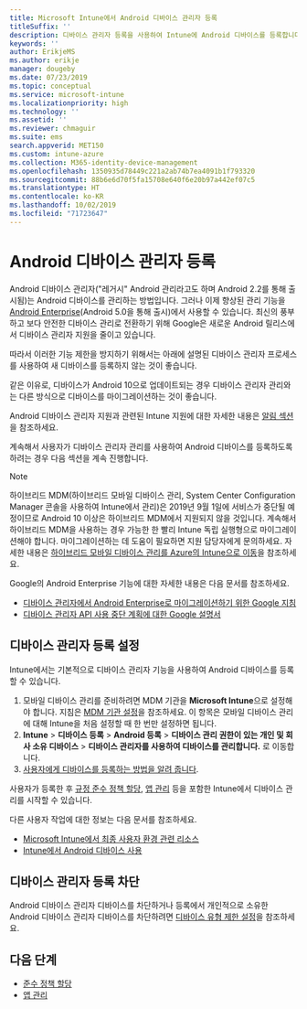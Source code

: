 ```yaml
---
title: Microsoft Intune에서 Android 디바이스 관리자 등록
titleSuffix: ''
description: 디바이스 관리자 등록을 사용하여 Intune에 Android 디바이스를 등록합니다.
keywords: ''
author: ErikjeMS
ms.author: erikje
manager: dougeby
ms.date: 07/23/2019
ms.topic: conceptual
ms.service: microsoft-intune
ms.localizationpriority: high
ms.technology: ''
ms.assetid: ''
ms.reviewer: chmaguir
ms.suite: ems
search.appverid: MET150
ms.custom: intune-azure
ms.collection: M365-identity-device-management
ms.openlocfilehash: 1350935d78449c221a2ab74b7ea4091b1f793320
ms.sourcegitcommit: 88b6e6d70f5fa15708e640f6e20b97a442ef07c5
ms.translationtype: HT
ms.contentlocale: ko-KR
ms.lasthandoff: 10/02/2019
ms.locfileid: "71723647"
---
```

# <a name="android-device-administrator-enrollment"></a>Android 디바이스 관리자 등록

Android 디바이스 관리자("레거시" Android 관리라고도 하며 Android 2.2를 통해 출시됨)는 Android 디바이스를 관리하는 방법입니다. 그러나 이제 향상된 관리 기능을 [Android Enterprise](https://www.android.com/enterprise/management/)(Android 5.0을 통해 출시)에서 사용할 수 있습니다. 최신의 풍부하고 보다 안전한 디바이스 관리로 전환하기 위해 Google은 새로운 Android 릴리스에서 디바이스 관리자 지원을 줄이고 있습니다.

따라서 이러한 기능 제한을 방지하기 위해서는 아래에 설명된 디바이스 관리자 프로세스를 사용하여 새 디바이스를 등록하지 않는 것이 좋습니다.

같은 이유로, 디바이스가 Android 10으로 업데이트되는 경우 디바이스 관리자 관리와는 다른 방식으로 디바이스를 마이그레이션하는 것이 좋습니다. 

Android 디바이스 관리자 지원과 관련된 Intune 지원에 대한 자세한 내용은 [알림 섹션](../fundamentals/whats-new.md#decreasing-support-for-android-device-administrator)을 참조하세요.

계속해서 사용자가 디바이스 관리자 관리를 사용하여 Android 디바이스를 등록하도록 하려는 경우 다음 섹션을 계속 진행합니다.  


> [!Note]  
> 하이브리드 MDM(하이브리드 모바일 디바이스 관리, System Center Configuration Manager 콘솔을 사용하여 Intune에서 관리)은 2019년 9월 1일에 서비스가 중단될 예정이므로 Android 10 이상은 하이브리드 MDM에서 지원되지 않을 것입니다. 계속해서 하이브리드 MDM을 사용하는 경우 가능한 한 빨리 Intune 독립 실행형으로 마이그레이션해야 합니다. 마이그레이션하는 데 도움이 필요하면 지원 담당자에게 문의하세요. 자세한 내용은 [하이브리드 모바일 디바이스 관리를 Azure의 Intune으로 이동](https://aka.ms/hybrid_notification)을 참조하세요.

Google의 Android Enterprise 기능에 대한 자세한 내용은 다음 문서를 참조하세요.
- [디바이스 관리자에서 Android Enterprise로 마이그레이션하기 위한 Google 지침](http://static.googleusercontent.com/media/android.com/en/enterprise/static/2016/pdfs/enterprise/Android-Enterprise-Migration-Bluebook_2019.pdf)
- [디바이스 관리자 API 사용 중단 계획에 대한 Google 설명서](https://developers.google.com/android/work/device-admin-deprecation)


## <a name="set-up-device-administrator-enrollment"></a>디바이스 관리자 등록 설정

Intune에서는 기본적으로 디바이스 관리자 기능을 사용하여 Android 디바이스를 등록할 수 있습니다.

1. 모바일 디바이스 관리를 준비하려면 MDM 기관을 **Microsoft Intune**으로 설정해야 합니다. 지침은 [MDM 기관 설정](../fundamentals/mdm-authority-set.md)을 참조하세요. 이 항목은 모바일 디바이스 관리에 대해 Intune을 처음 설정할 때 한 번만 설정하면 됩니다.
2. **Intune** > **디바이스 등록** > **Android 등록** > **디바이스 관리 권한이 있는 개인 및 회사 소유 디바이스** > **디바이스 관리자를 사용하여 디바이스를 관리합니다.** 로 이동합니다.
3. [사용자에게 디바이스를 등록하는 방법을 알려 줍니다](/intune-user-help/enroll-your-device-in-intune-android).  

사용자가 등록한 후 [규정 준수 정책 할당](../protect/compliance-policy-create-android.md), [앱 관리](../apps/app-management.md) 등을 포함한 Intune에서 디바이스 관리를 시작할 수 있습니다.

다른 사용자 작업에 대한 정보는 다음 문서를 참조하세요.
- [Microsoft Intune에서 최종 사용자 환경 관련 리소스](../fundamentals/end-user-educate.md)
- [Intune에서 Android 디바이스 사용](https://docs.microsoft.com/intune-user-help/using-your-android-device-with-intune)


## <a name="block-device-administrator-enrollment"></a>디바이스 관리자 등록 차단
Android 디바이스 관리자 디바이스를 차단하거나 등록에서 개인적으로 소유한 Android 디바이스 관리자 디바이스를 차단하려면 [디바이스 유형 제한 설정](enrollment-restrictions-set.md)을 참조하세요.



## <a name="next-steps"></a>다음 단계
- [준수 정책 할당](../protect/compliance-policy-create-android.md)
- [앱 관리](../apps/app-management.md)